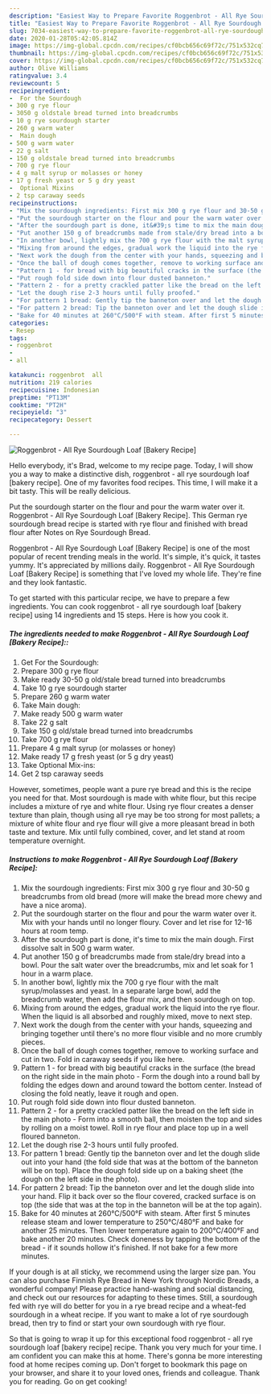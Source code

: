 ```yaml
---
description: "Easiest Way to Prepare Favorite Roggenbrot - All Rye Sourdough Loaf [Bakery Recipe]"
title: "Easiest Way to Prepare Favorite Roggenbrot - All Rye Sourdough Loaf [Bakery Recipe]"
slug: 7034-easiest-way-to-prepare-favorite-roggenbrot-all-rye-sourdough-loaf-bakery-recipe
date: 2020-01-28T05:42:05.814Z
image: https://img-global.cpcdn.com/recipes/cf0bcb656c69f72c/751x532cq70/roggenbrot-all-rye-sourdough-loaf-bakery-recipe-recipe-main-photo.jpg
thumbnail: https://img-global.cpcdn.com/recipes/cf0bcb656c69f72c/751x532cq70/roggenbrot-all-rye-sourdough-loaf-bakery-recipe-recipe-main-photo.jpg
cover: https://img-global.cpcdn.com/recipes/cf0bcb656c69f72c/751x532cq70/roggenbrot-all-rye-sourdough-loaf-bakery-recipe-recipe-main-photo.jpg
author: Olive Williams
ratingvalue: 3.4
reviewcount: 5
recipeingredient:
-  For the Sourdough
- 300 g rye flour
- 3050 g oldstale bread turned into breadcrumbs
- 10 g rye sourdough starter
- 260 g warm water
-  Main dough
- 500 g warm water
- 22 g salt
- 150 g oldstale bread turned into breadcrumbs
- 700 g rye flour
- 4 g malt syrup or molasses or honey
- 17 g fresh yeast or 5 g dry yeast
-  Optional Mixins
- 2 tsp caraway seeds
recipeinstructions:
- "Mix the sourdough ingredients: First mix 300 g rye flour and 30-50 g breadcrumbs from old bread (more will make the bread more chewy and have a nice aroma)."
- "Put the sourdough starter on the flour and pour the warm water over it. Mix with your hands until no longer floury. Cover and let rise for 12-16 hours at room temp."
- "After the sourdough part is done, it&#39;s time to mix the main dough. First dissolve salt in 500 g warm water."
- "Put another 150 g of breadcrumbs made from stale/dry bread into a bowl. Pour the salt water over the breadcrumbs, mix and let soak for 1 hour in a warm place."
- "In another bowl, lightly mix the 700 g rye flour with the malt syrup/molasses and yeast. In a separate large bowl, add the breadcrumb water, then add the flour mix, and then sourdough on top."
- "Mixing from around the edges, gradual work the liquid into the rye flour. When the liquid is all absorbed and roughly mixed, move to next step."
- "Next work the dough from the center with your hands, squeezing and bringing together until there&#39;s no more flour visible and no more crumbly pieces."
- "Once the ball of dough comes together, remove to working surface and cut in two. Fold in caraway seeds if you like here."
- "Pattern 1 - for bread with big beautiful cracks in the surface (the bread on the right side in the main photo - Form the dough into a round ball by folding the edges down and around toward the bottom center. Instead of closing the fold neatly, leave it rough and open."
- "Put rough fold side down into flour dusted banneton."
- "Pattern 2 - for a pretty crackled patter like the bread on the left side in the main photo - Form into a smooth ball, then moisten the top and sides by rolling on a moist towel. Roll in rye flour and place top up in a well floured banneton."
- "Let the dough rise 2-3 hours until fully proofed."
- "For pattern 1 bread: Gently tip the banneton over and let the dough slide out into your hand (the fold side that was at the bottom of the banneton will be on top). Place the dough fold side up on a baking sheet (the dough on the left side in the photo)."
- "For pattern 2 bread: Tip the banneton over and let the dough slide into your hand. Flip it back over so the flour covered, cracked surface is on top (the side that was at the top in the banneton will be at the top again)."
- "Bake for 40 minutes at 260°C/500°F with steam. After first 5 minutes release steam and lower temperature to 250°C/480°F and bake for another 25 minutes. Then lower temperature again to 200°C/400°F and bake another 20 minutes. Check doneness by tapping the bottom of the bread - if it sounds hollow it&#39;s finished. If not bake for a few more minutes."
categories:
- Resep
tags:
- roggenbrot
- 
- all

katakunci: roggenbrot  all
nutrition: 219 calories
recipecuisine: Indonesian
preptime: "PT13M"
cooktime: "PT2H"
recipeyield: "3"
recipecategory: Dessert

---
```



![Roggenbrot - All Rye Sourdough Loaf [Bakery Recipe]](https://img-global.cpcdn.com/recipes/cf0bcb656c69f72c/751x532cq70/roggenbrot-all-rye-sourdough-loaf-bakery-recipe-recipe-main-photo.jpg)

Hello everybody, it's Brad, welcome to my recipe page. Today, I will show you a way to make a distinctive dish, roggenbrot - all rye sourdough loaf [bakery recipe]. One of my favorites food recipes. This time, I will make it a bit tasty. This will be really delicious.

Put the sourdough starter on the flour and pour the warm water over it. Roggenbrot - All Rye Sourdough Loaf [Bakery Recipe]. This German rye sourdough bread recipe is started with rye flour and finished with bread flour after Notes on Rye Sourdough Bread.

Roggenbrot - All Rye Sourdough Loaf [Bakery Recipe] is one of the most popular of recent trending meals in the world. It's simple, it's quick, it tastes yummy. It's appreciated by millions daily. Roggenbrot - All Rye Sourdough Loaf [Bakery Recipe] is something that I've loved my whole life. They're fine and they look fantastic.


To get started with this particular recipe, we have to prepare a few ingredients. You can cook roggenbrot - all rye sourdough loaf [bakery recipe] using 14 ingredients and 15 steps. Here is how you cook it.

##### The ingredients needed to make Roggenbrot - All Rye Sourdough Loaf [Bakery Recipe]::

1. Get  For the Sourdough:
1. Prepare 300 g rye flour
1. Make ready 30-50 g old/stale bread turned into breadcrumbs
1. Take 10 g rye sourdough starter
1. Prepare 260 g warm water
1. Take  Main dough:
1. Make ready 500 g warm water
1. Take 22 g salt
1. Take 150 g old/stale bread turned into breadcrumbs
1. Take 700 g rye flour
1. Prepare 4 g malt syrup (or molasses or honey)
1. Make ready 17 g fresh yeast (or 5 g dry yeast)
1. Take  Optional Mix-ins:
1. Get 2 tsp caraway seeds


However, sometimes, people want a pure rye bread and this is the recipe you need for that. Most sourdough is made with white flour, but this recipe includes a mixture of rye and white flour. Using rye flour creates a denser texture than plain, though using all rye may be too strong for most pallets; a mixture of white flour and rye flour will give a more pleasant bread in both taste and texture. Mix until fully combined, cover, and let stand at room temperature overnight. 

##### Instructions to make Roggenbrot - All Rye Sourdough Loaf [Bakery Recipe]:

1. Mix the sourdough ingredients: First mix 300 g rye flour and 30-50 g breadcrumbs from old bread (more will make the bread more chewy and have a nice aroma).
1. Put the sourdough starter on the flour and pour the warm water over it. Mix with your hands until no longer floury. Cover and let rise for 12-16 hours at room temp.
1. After the sourdough part is done, it&#39;s time to mix the main dough. First dissolve salt in 500 g warm water.
1. Put another 150 g of breadcrumbs made from stale/dry bread into a bowl. Pour the salt water over the breadcrumbs, mix and let soak for 1 hour in a warm place.
1. In another bowl, lightly mix the 700 g rye flour with the malt syrup/molasses and yeast. In a separate large bowl, add the breadcrumb water, then add the flour mix, and then sourdough on top.
1. Mixing from around the edges, gradual work the liquid into the rye flour. When the liquid is all absorbed and roughly mixed, move to next step.
1. Next work the dough from the center with your hands, squeezing and bringing together until there&#39;s no more flour visible and no more crumbly pieces.
1. Once the ball of dough comes together, remove to working surface and cut in two. Fold in caraway seeds if you like here.
1. Pattern 1 - for bread with big beautiful cracks in the surface (the bread on the right side in the main photo - Form the dough into a round ball by folding the edges down and around toward the bottom center. Instead of closing the fold neatly, leave it rough and open.
1. Put rough fold side down into flour dusted banneton.
1. Pattern 2 - for a pretty crackled patter like the bread on the left side in the main photo - Form into a smooth ball, then moisten the top and sides by rolling on a moist towel. Roll in rye flour and place top up in a well floured banneton.
1. Let the dough rise 2-3 hours until fully proofed.
1. For pattern 1 bread: Gently tip the banneton over and let the dough slide out into your hand (the fold side that was at the bottom of the banneton will be on top). Place the dough fold side up on a baking sheet (the dough on the left side in the photo).
1. For pattern 2 bread: Tip the banneton over and let the dough slide into your hand. Flip it back over so the flour covered, cracked surface is on top (the side that was at the top in the banneton will be at the top again).
1. Bake for 40 minutes at 260°C/500°F with steam. After first 5 minutes release steam and lower temperature to 250°C/480°F and bake for another 25 minutes. Then lower temperature again to 200°C/400°F and bake another 20 minutes. Check doneness by tapping the bottom of the bread - if it sounds hollow it&#39;s finished. If not bake for a few more minutes.


If your dough is at all sticky, we recommend using the larger size pan. You can also purchase Finnish Rye Bread in New York through Nordic Breads, a wonderful company! Please practice hand-washing and social distancing, and check out our resources for adapting to these times. Still, a sourdough fed with rye will do better for you in a rye bread recipe and a wheat-fed sourdough in a wheat recipe. If you want to make a lot of rye sourdough bread, then try to find or start your own sourdough with rye flour. 

So that is going to wrap it up for this exceptional food roggenbrot - all rye sourdough loaf [bakery recipe] recipe. Thank you very much for your time. I am confident you can make this at home. There's gonna be more interesting food at home recipes coming up. Don't forget to bookmark this page on your browser, and share it to your loved ones, friends and colleague. Thank you for reading. Go on get cooking!
